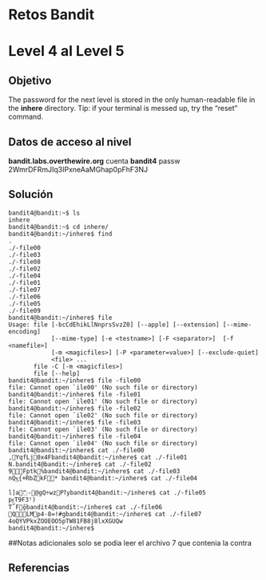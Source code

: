 # Retos Bandit 

# Level 4 al Level 5

## Objetivo 

The password for the next level is stored in the only human-readable file in the **inhere** directory. Tip: if your terminal is messed up, try the “reset” command.
## Datos de acceso al nivel 
**bandit.labs.overthewire.org**
cuenta
**bandit4**
passw
2WmrDFRmJIq3IPxneAaMGhap0pFhF3NJ

## Solución 
```
bandit4@bandit:~$ ls
inhere
bandit4@bandit:~$ cd inhere/
bandit4@bandit:~/inhere$ find
.
./-file00
./-file03
./-file08
./-file02
./-file04
./-file01
./-file07
./-file06
./-file05
./-file09
bandit4@bandit:~/inhere$ file
Usage: file [-bcCdEhikLlNnprsSvzZ0] [--apple] [--extension] [--mime-encoding]
            [--mime-type] [-e <testname>] [-F <separator>]  [-f <namefile>]
            [-m <magicfiles>] [-P <parameter=value>] [--exclude-quiet]
            <file> ...
       file -C [-m <magicfiles>]
       file [--help]
bandit4@bandit:~/inhere$ file -file00
file: Cannot open `ile00' (No such file or directory)
bandit4@bandit:~/inhere$ file -file01
file: Cannot open `ile01' (No such file or directory)
bandit4@bandit:~/inhere$ file -file02
file: Cannot open `ile02' (No such file or directory)
bandit4@bandit:~/inhere$ file -file03
file: Cannot open `ile03' (No such file or directory)
bandit4@bandit:~/inhere$ file -file04
file: Cannot open `ile04' (No such file or directory)
bandit4@bandit:~/inhere$ cat ./-file00
,YqfLj0x4Fbandit4@bandit:~/inhere$ cat ./-file01
N.bandit4@bandit:~/inhere$ cat ./-file02
9Fptk%bandit4@bandit:~/inhere$ cat ./-file03
nQy͍{+RbZkF* bandit4@bandit:~/inhere$ cat ./-file04

l]a߯-@gQ÷wzPߠybandit4@bandit:~/inhere$ cat ./-file05
pӻT9F3ˤ)
T՜Fǭbandit4@bandit:~/inhere$ cat ./-file06
QĹMp4-8=!#gbandit4@bandit:~/inhere$ cat ./-file07
4oQYVPkxZOOEOO5pTW81FB8j8lxXGUQw
bandit4@bandit:~/inhere$

```

##Notas adicionales
solo se podia leer el archivo 7 que contenia la contra

## Referencias 